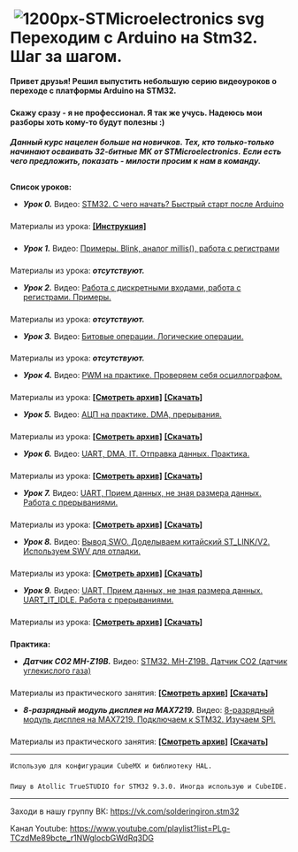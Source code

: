 #  ![1200px-STMicroelectronics svg](https://user-images.githubusercontent.com/68805120/90241814-7886fe80-de34-11ea-99b6-de18303a26fc.png) Переходим с Arduino на Stm32. Шаг за шагом.
**Привет друзья! Решил выпустить небольшую серию видеоуроков о переходе с платформы Arduino на STM32.** 
###
**Скажу сразу - я не профессионал. Я так же учусь. Надеюсь мои разборы хоть кому-то будут полезны :)**
####
***Данный курс нацелен больше на новичков. Тех, кто только-только начинают осваивать 32-битные МК от STMicroelectronics.***
***Если есть чего предложить, показать - милости просим к нам в команду.***
####

##
**Список уроков:**

- ***Урок 0.*** Видео: [STM32. C чего начать? Быстрый старт после Arduino](https://youtu.be/kYrOqSpjNe0)
###
Материалы из урока: **[[Инструкция]](https://github.com/Solderingironspb/Lessons-Stm32/blob/Lesson_0/Lesson_0/README.md)**
###
- ***Урок 1.*** Видео: [Примеры. Blink, аналог millis(), работа с регистрами](https://youtu.be/wvOIsZvOJIk)
###
Материалы из урока: ***отсутствуют.*** 
- ***Урок 2.*** Видео: [Работа с дискретными входами, работа с регистрами. Примеры.](https://youtu.be/Ea-gn5RQTlY)
###
Материалы из урока: ***отсутствуют.***
- ***Урок 3.*** Видео: [Битовые операции. Логические операции.](https://youtu.be/ArH_noDTQLE)
###
Материалы из урока: ***отсутствуют.***
- ***Урок 4.*** Видео: [PWM на практике. Проверяем себя осциллографом.](https://youtu.be/ZEdIQvwIpaM)
###
Материалы из урока: **[[Cмотреть архив]](https://github.com/Solderingironspb/Lessons-Stm32/tree/Lesson_4)** **[[Скачать]](https://github.com/Solderingironspb/Lessons-Stm32/archive/Lesson_4.zip)**
- ***Урок 5.*** Видео: [АЦП на практике. DMA, прерывания.](https://youtu.be/4DPMhs-hNMU)
###
Материалы из урока: **[[Cмотреть архив]](https://github.com/Solderingironspb/Lessons-Stm32/tree/Lesson_5)** **[[Скачать]](https://github.com/Solderingironspb/Lessons-Stm32/archive/Lesson_5.zip)**
- ***Урок 6.*** Видео: [UART, DMA, IT. Отправка данных. Практика.](https://youtu.be/9j-9PoBIlkA)
###
Материалы из урока: **[[Cмотреть архив]](https://github.com/Solderingironspb/Lessons-Stm32/tree/Lesson_6)** **[[Скачать]](https://github.com/Solderingironspb/Lessons-Stm32/archive/Lesson_6.zip)**
- ***Урок 7.*** Видео: [UART, Прием данных, не зная размера данных. Работа с прерываниями.](https://youtu.be/8dO7s2SFmyE) 
###
Материалы из урока: **[[Cмотреть архив]](https://github.com/Solderingironspb/Lessons-Stm32/tree/Lesson_7)** **[[Скачать]](https://github.com/Solderingironspb/Lessons-Stm32/archive/Lesson_7.zip)**
- ***Урок 8.*** Видео: [Вывод SWO. Доделываем китайский ST_LINK/V2. Используем SWV для отладки. ](https://youtu.be/NYWTS3dhKJM) 
###
Материалы из урока: **[[Cмотреть архив]](https://github.com/Solderingironspb/Lessons-Stm32/tree/Lesson_8)** **[[Скачать]](https://github.com/Solderingironspb/Lessons-Stm32/archive/Lesson_8.zip)**
- ***Урок 9.*** Видео: [UART, Прием данных, не зная размера данных. UART_IT_IDLE. Работа с прерываниями.](https://youtu.be/2qkGNR6aKGY) 
###
Материалы из урока: **[[Cмотреть архив]](https://github.com/Solderingironspb/Lessons-Stm32/tree/Lesson_9)** **[[Скачать]](https://github.com/Solderingironspb/Lessons-Stm32/archive/Lesson_9.zip)**
###

**Практика:**
- ***Датчик CO2 MH-Z19B.*** Видео: [STM32. MH-Z19B. Датчик CO2 (датчик углекислого газа)](https://youtu.be/N8lKoYhOuvM)
###
Материалы из практического занятия: **[[Cмотреть архив]](https://github.com/Solderingironspb/Lessons-Stm32/tree/MH-Z19B)** **[[Скачать]](https://github.com/Solderingironspb/Lessons-Stm32/archive/MH-Z19B.zip)**
- ***8-разрядный модуль дисплея на MAX7219.*** Видео: [8-разрядный модуль дисплея на MAX7219. Подключаем к STM32. Изучаем SPI.](https://youtu.be/BonEEaQX8vg)
###
Материалы из практического занятия: **[[Cмотреть архив]](https://github.com/Solderingironspb/Lessons-Stm32/tree/MAX7219)** **[[Скачать]](https://github.com/Solderingironspb/Lessons-Stm32/archive/MAX7219.zip)**

***
``` Использую для конфигурации CubeMX и библиотеку HAL. ```
#####
``` Пишу в Atollic TrueSTUDIO for STM32 9.3.0. Иногда использую и CubeIDE. ```
***

Заходи в нашу группу ВК: https://vk.com/solderingiron.stm32

Канал Youtube: https://www.youtube.com/playlist?list=PLg-TCzdMe89bcte_r1NWgIocbGWdRq3DG

